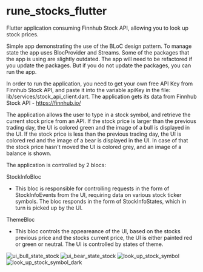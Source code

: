 # rune_stocks_flutter
Flutter application consuming Finnhub Stock API, allowing you to look up stock prices.

Simple app demonstrating the use of the BLoC design pattern. To manage state the app uses BlocProvider and Streams. Some of the packages that the app is using are slightly outdated. The app will need to be refactored if you update the packages. But if you do not update the packages, you can run the app.

In order to run the application, you need to get your own free API Key from Finnhub Stock API, and paste it into the variable apiKey in the file: lib/services/stock_api_client.dart. The application gets its data from Finnhub Stock API - https://finnhub.io/

The application allows the user to type in a stock symbol, and retrieve the current stock price from an API. If the stock price is larger than the previous trading day, the UI is colored green and the image of a bull is displayed in the UI. If the stock price is less than the previous trading day, the UI is colored red and the image of a bear
is displayed in the UI. In case of that the stock price hasn't moved the UI is colored grey, and an image of a balance is shown.

The application is controlled by 2 blocs:

StockInfoBloc
 - This bloc is responsible for controlling requests in the form of StockInfoEvents from the UI, requiring data on various stock ticker symbols. The bloc responds in the form of StockInfoStates, which in turn is picked up by the UI.

ThemeBloc
 - This bloc controls the appeareance of the UI, based on the stocks previous price and the stocks current price, the UI is either painted red or green or neutral. The UI is controlled by states of theme.

![ui_bull_state_stock](/screen_shots/ui_bull_state_stock.png)
![ui_bear_state_stock](/screen_shots/ui_bear_state_stock.png)
![look_up_stock_symbol](/screen_shots/look_up_stock_symbol.png)
![look_up_stock_symbol_dark](/screen_shots/look_up_stock_symbol_dark.png)
